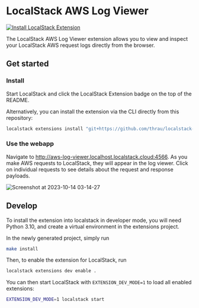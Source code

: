 LocalStack AWS Log Viewer
=========================

[![Install LocalStack Extension](https://localstack.cloud/gh/extension-badge.svg)](https://app.localstack.cloud/extensions/remote?url=git+https://github.com/thrau/localstack-aws-log-viewer/#egg=localstack-aws-log-viewer)

The LocalStack AWS Log Viewer extension allows you to view and inspect your LocalStack AWS request logs directly from the browser.

## Get started

### Install

Start LocalStack and click the LocalStack Extension badge on the top of the README.

Alternatively, you can install the extension via the CLI directly from this repository:

```bash
localstack extensions install "git+https://github.com/thrau/localstack-aws-log-viewer/#egg=localstack-aws-log-viewer"
```

### Use the webapp

Navigate to http://aws-log-viewer.localhost.localstack.cloud:4566.
As you make AWS requests to LocalStack, they will appear in the log viewer.
Click on individual requests to see details about the request and response payloads.

![Screenshot at 2023-10-14 03-14-27](https://github.com/thrau/localstack-aws-log-viewer/assets/3996682/6588832a-1f7a-4c25-be36-4ca241123fe6)

## Develop

To install the extension into localstack in developer mode, you will need Python 3.10, and create a virtual environment in the extensions project.

In the newly generated project, simply run

```bash
make install
```

Then, to enable the extension for LocalStack, run

```bash
localstack extensions dev enable .
```

You can then start LocalStack with `EXTENSION_DEV_MODE=1` to load all enabled extensions:

```bash
EXTENSION_DEV_MODE=1 localstack start
```
